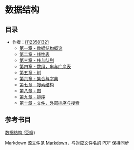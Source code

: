 # 数据结构

## 目录

* 作者：[i1123581321](https://github.com/i1123581321)
  * [第一章 - 数据结构概论](./notes/chapter_1.pdf)
  * [第二章 - 线性表](./notes/chapter_2.pdf)
  * [第三章 - 栈与队列](./notes/chapter_3.pdf)
  * [第四章 - 数组，串与广义表](./notes/chapter_4.pdf)
  * [第五章 - 树](./notes/chapter_5.pdf)
  * [第六章 - 集合与字典](./notes/chapter_6.pdf)
  * [第七章 - 搜索结构](./notes/chapter_7.pdf)
  * [第八章 - 图](./notes/chapter_8.pdf)
  * [第九章 - 排序](./notes/chapter_9.pdf)
  * [第十章 - 文件，外部排序与搜索](./notes/chapter_10.pdf)

## 参考书目

[数据结构 (豆瓣)](https://book.douban.com/subject/2162035/)

Markdown 源文件见 [Markdown](./notes/markdown)，与对应文件名的 PDF 保持同步